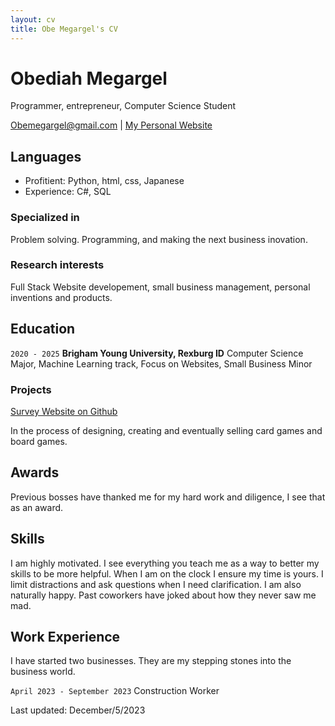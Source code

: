 ```yaml
---
layout: cv
title: Obe Megargel's CV
---
```

# Obediah Megargel
Programmer, entrepreneur, Computer Science Student

<div id="webaddress">
<a href="Obemegargel@gmail.com">Obemegargel@gmail.com</a>
| <a href="http://en.wikipedia.org/wiki/Isaac_Newton">My Personal Website</a>
</div>

## Languages
<!-- * Tech Stacks: To Be Determined -->
* Profitient: Python, html, css, Japanese
* Experience: C#, SQL

### Specialized in

Problem solving. Programming, and making the next business inovation.

### Research interests

Full Stack Website developement, small business management, personal inventions and products.

## Education

`2020 - 2025`
__Brigham Young University, Rexburg ID__
Computer Science Major, Machine Learning track, Focus on Websites, Small Business Minor

### Projects

[Survey Website on Github](https://github.com/Obemegargel/Survey_Website)

In the process of designing, creating and eventually selling card games and board games.

## Awards

Previous bosses have thanked me for my hard work and diligence, I see that as an award.

## Skills

I am highly motivated. I see everything you teach me as a way to better my skills to be more helpful.
When I am on the clock I ensure my time is yours. I limit distractions and ask questions when I need clarification.
I am also naturally happy. Past coworkers have joked about how they never saw me mad.


## Work Experience

I have started two businesses. They are my stepping stones into the business world.

`April 2023 - September 2023` Construction Worker


Last updated: December/5/2023


